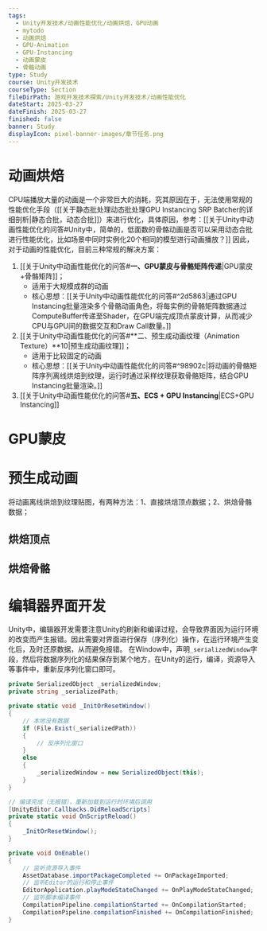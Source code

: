 ```yaml
---
tags:
  - Unity开发技术/动画性能优化/动画烘焙，GPU动画
  - mytodo
  - 动画烘焙
  - GPU-Animation
  - GPU-Instancing
  - 动画蒙皮
  - 骨骼动画
type: Study
course: Unity开发技术
courseType: Section
fileDirPath: 游戏开发技术探索/Unity开发技术/动画性能优化
dateStart: 2025-03-27
dateFinish: 2025-03-27
finished: false
banner: Study
displayIcon: pixel-banner-images/章节任务.png
---
```

# 动画烘焙
CPU端播放大量的动画是一个非常巨大的消耗，究其原因在于，无法使用常规的性能优化手段（[[关于静态批处理动态批处理GPU Instancing SRP Batcher的详细剖析|静态合批，动态合批]]）来进行优化，具体原因，参考：[[关于Unity中动画性能优化的问答#Unity中，简单的，低面数的骨骼动画是否可以采用动态合批进行性能优化，比如场景中同时实例化20个相同的模型进行动画播放？]]
因此，对于动画的性能优化，目前三种常规的解决方案：
1. [[关于Unity中动画性能优化的问答#**一、GPU蒙皮与骨骼矩阵传递**|GPU蒙皮+骨骼矩阵]]；
	- 适用于大规模成群的动画
	- 核心思想：[[关于Unity中动画性能优化的问答#^2d5863|通过GPU Instancing批量渲染多个骨骼动画角色，将每实例的骨骼矩阵数据通过ComputeBuffer传递至Shader，在GPU端完成顶点蒙皮计算，从而减少CPU与GPU间的数据交互和Draw Call数量。]]
2. [[关于Unity中动画性能优化的问答#**二、预生成动画纹理（Animation Texture）**10|预生成动画纹理]]；
	- 适用于比较固定的动画
	- 核心思想：[[关于Unity中动画性能优化的问答#^98902c|将动画的骨骼矩阵序列离线烘焙到纹理，运行时通过采样纹理获取骨骼矩阵，结合GPU Instancing批量渲染。]]
3. [[关于Unity中动画性能优化的问答#**五、ECS + GPU Instancing**|ECS+GPU Instancing]]
# GPU蒙皮

# 预生成动画
将动画离线烘焙到纹理贴图，有两种方法：1、直接烘焙顶点数据；2、烘焙骨骼数据；
## 烘焙顶点

## 烘焙骨骼
# 编辑器界面开发
Unity中，编辑器开发需要注意Unity的刷新和编译过程，会导致界面因为运行环境的改变而产生报错。因此需要对界面进行保存（序列化）操作，在运行环境产生变化后，及时还原数据，从而避免报错。
在Window中，声明`_serializedWindow`字段，然后将数据序列化的结果保存到某个地方，在Unity的运行，编译，资源导入等事件中，重新反序列化窗口即可。
```C#
private SerializedObject _serializedWindow;
private string _serializedPath;

private static void _InitOrResetWindow()
{
	// 本地没有数据
	if (File.Exist(_serializedPath))
	{
		// 反序列化窗口
	}
	else
	{
		_serializedWindow = new SerializedObject(this);
	}
}

// 编译完成（无报错），重新加载到运行时环境后调用
[UnityEditor.Callbacks.DidReloadScripts]
private static void OnScriptReload()
{
	_InitOrResetWindow();
}

private void OnEnable()
{
	// 监听资源导入事件
    AssetDatabase.importPackageCompleted += OnPackageImported;
    // 监听Editor的运行和停止事件
    EditorApplication.playModeStateChanged += OnPlayModeStateChanged;
    // 监听脚本编译事件
    CompilationPipeline.compilationStarted += OnCompilationStarted;
	CompilationPipeline.compilationFinished += OnCompilationFinished;
}
```


